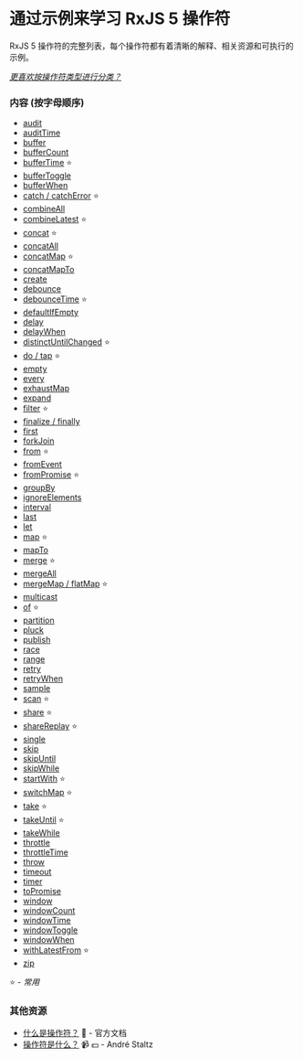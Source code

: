 # 通过示例来学习 RxJS 5 操作符

RxJS 5 操作符的完整列表，每个操作符都有着清晰的解释、相关资源和可执行的示例。

_[更喜欢按操作符类型进行分类？](README.md)_

### 内容 (按字母顺序)

* [audit](filtering/audit.md)
* [auditTime](filtering/audittime.md)
* [buffer](transformation/buffer.md)
* [bufferCount](transformation/buffercount.md)
* [bufferTime](transformation/buffertime.md) :star:
* [bufferToggle](transformation/buffertoggle.md)
* [bufferWhen](transformation/bufferwhen.md)
* [catch / catchError](error_handling/catch.md) :star:
* [combineAll](combination/combineall.md)
* [combineLatest](combination/combinelatest.md) :star:
* [concat](combination/concat.md) :star:
* [concatAll](combination/concatall.md)
* [concatMap](transformation/concatmap.md) :star:
* [concatMapTo](transformation/concatmapto.md)
* [create](creation/create.md)
* [debounce](filtering/debounce.md)
* [debounceTime](filtering/debouncetime.md) :star:
* [defaultIfEmpty](conditional/defaultifempty.md)
* [delay](utility/delay.md)
* [delayWhen](utility/delaywhen.md)
* [distinctUntilChanged](filtering/distinctuntilchanged.md) :star:
* [do / tap](utility/do.md) :star:
* [empty](creation/empty.md)
* [every](conditional/every.md)
* [exhaustMap](transformation/exhaustmap.md)
* [expand](transformation/expand.md)
* [filter](filtering/filter.md) :star:
* [finalize / finally](utility/finalize.md)
* [first](filtering/first.md)
* [forkJoin](combination/forkjoin.md)
* [from](creation/from.md) :star:
* [fromEvent](creation/fromevent.md)
* [fromPromise](creation/frompromise.md) :star:
* [groupBy](transformation/groupby.md)
* [ignoreElements](filtering/ignoreelements.md)
* [interval](creation/interval.md)
* [last](filtering/last.md)
* [let](utility/let.md)
* [map](transformation/map.md) :star:
* [mapTo](transformation/mapto.md)
* [merge](combination/merge.md) :star:
* [mergeAll](combination/mergeall.md)
* [mergeMap / flatMap](transformation/mergemap.md) :star:
* [multicast](multicasting/multicast.md)
* [of](creation/of.md) :star:
* [partition](transformation/partition.md)
* [pluck](transformation/pluck.md)
* [publish](multicasting/publish.md)
* [race](combination/race.md)
* [range](creation/range.md)
* [retry](error_handling/retry.md)
* [retryWhen](error_handling/retrywhen.md)
* [sample](filtering/sample.md)
* [scan](transformation/scan.md) :star:
* [share](multicasting/share.md) :star:
* [shareReplay](multicasting/sharereplay.md) :star:
* [single](filtering/single.md)
* [skip](filtering/skip.md)
* [skipUntil](filtering/skipuntil.md)
* [skipWhile](filtering/skipwhile.md)
* [startWith](combination/startwith.md) :star:
* [switchMap](transformation/switchmap.md) :star:
* [take](filtering/take.md) :star:
* [takeUntil](filtering/takeuntil.md) :star:
* [takeWhile](filtering/takewhile.md)
* [throttle](filtering/throttle.md)
* [throttleTime](filtering/throttletime.md)
* [throw](creation/throw.md)
* [timeout](utilit/timeout.md)
* [timer](creation/timer.md)
* [toPromise](utility/topromise.md)
* [window](transformation/window.md)
* [windowCount](transformation/windowcount.md)
* [windowTime](transformation/windowtime.md)
* [windowToggle](transformation/windowtoggle.md)
* [windowWhen](transformation/windowwhen.md)
* [withLatestFrom](combination/withlatestfrom.md) :star:
* [zip](combination/zip.md)

:star: - _常用_

### 其他资源

* [什么是操作符？](http://cn.rx.js.org/manual/overview.html#29) :newspaper: - 官方文档
* [操作符是什么？](https://egghead.io/lessons/rxjs-what-rxjs-operators-are) :video_camera: :dollar: - André Staltz
